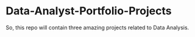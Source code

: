 # Data-Analyst-Portfolio-Projects
So, this repo will contain three amazing projects related to Data Analysis.
